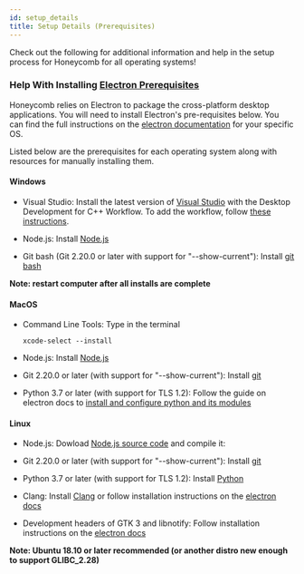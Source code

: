 ```yaml
---
id: setup_details
title: Setup Details (Prerequisites)
---
```


Check out the following for additional information and help in the setup process for Honeycomb for all operating systems!

### Help With Installing [Electron Prerequisites](https://brown-ccv.github.io/honeycomb-docs/docs/quick_start#0-installing-prerequisites) 

Honeycomb relies on Electron to package the cross-platform desktop applications.
You will need to install Electron's pre-requisites below. You can find the full instructions on the [electron documentation](https://www.electronjs.org/docs/development/build-instructions-gn) for your specific OS.

Listed below are the prerequisites for each operating system along with resources for manually installing them.

#### Windows

- Visual Studio:
  Install the latest version of [Visual Studio](https://visualstudio.microsoft.com/downloads/) with the Desktop Development for C++ Workflow.
  To add the workflow, follow [these instructions](https://docs.microsoft.com/en-us/cpp/build/vscpp-step-0-installation?view=msvc-160#:~:text=If%20you%20have%20Visual%20Studio,Then%2C%20choose%20Modify).

- Node.js:
  Install [Node.js](https://nodejs.org/en/download/)

- Git bash (Git 2.20.0 or later with support for "--show-current"):
  Install [git bash](https://git-scm.com/downloads)

**Note: restart computer after all installs are complete**

#### MacOS

- Command Line Tools: Type in the terminal

    ```
    xcode-select --install
    ```

- Node.js:
  Install [Node.js](https://nodejs.org/en/download/)

- Git 2.20.0 or later (with support for "--show-current"):
  Install [git](https://git-scm.com/downloads/)

- Python 3.7 or later (with support for TLS 1.2):
  Follow the guide on electron docs to [install and configure python and its modules](https://www.electronjs.org/docs/development/build-instructions-macos#python)

#### Linux

- Node.js:
  Dowload [Node.js source code](https://nodejs.org/en/download/) and compile it:

- Git 2.20.0 or later (with support for "--show-current"):
  Install [git](https://git-scm.com/downloads/)

- Python 3.7 or later (with support for TLS 1.2):
  Install [Python](https://www.python.org/downloads/)

- Clang:
  Install [Clang](https://clang.llvm.org/get_started.html) or follow installation instructions on the [electron docs](https://www.electronjs.org/docs/development/build-instructions-linux#prerequisites)

- Development headers of GTK 3 and libnotify:
  Follow installation instructions on the [electron docs](https://www.electronjs.org/docs/development/build-instructions-linux#prerequisites)

**Note: Ubuntu 18.10 or later recommended (or another distro new enough to support GLIBC_2.28)**
